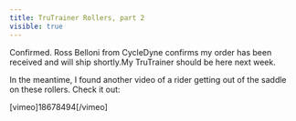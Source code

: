---title: TruTrainer Rollers, part 2visible: true---Confirmed.&nbsp;Ross Belloni from CycleDyne confirms my order has been received and will ship shortly.My TruTrainer should be here next week.

In the meantime, I found another video of a rider getting out of the saddle on these rollers. Check it out:

[vimeo]18678494[/vimeo]